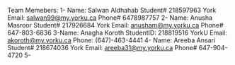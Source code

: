 Team Memebers:
1- Name: Salwan Aldhahab Student# 218597963  York Email: salwan99@my.yorku.ca  Phone# 6478987757
2- Name: Anusha Masroor  Student# 217926684  York Email: anusham@my.yorku.ca   Phone# 647-803-6836
3-Name: Anagha Koroth StudentID: 218819516 YorkU Email: akoroth@my.yorku.ca Phone: (647)-463-4441
4- Name: Areeba Ansari   Student# 218674036  York Email: areeba31@my.yorku.ca  Phone# 647-904-4720
5-
